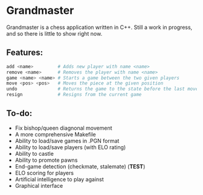 # Grandmaster

Grandmaster is a chess application written in C++. Still a work in progress,
and so there is little to show right now.

## Features:

```Bash
add <name>         # Adds new player with name <name>
remove <name>      # Removes the player with name <name>
game <name> <name> # Starts a game between the two given players
move <pos> <pos>   # Moves the piece at the given position
undo               # Returns the game to the state before the last move
resign             # Resigns from the current game
```

## To-do:
- Fix bishop/queen diagnonal movement
- A more comprehensive Makefile
- Ability to load/save games in .PGN format
- Ability to load/save players (with ELO rating)
- Ability to castle
- Ability to promote pawns
- End-game detection (checkmate, stalemate) (**TEST**)
- ELO scoring for players
- Artificial intelligence to play against
- Graphical interface
